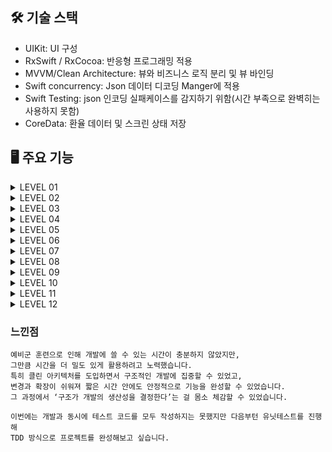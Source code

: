 ## 🛠 기술 스택
- UIKit: UI 구성
- RxSwift / RxCocoa: 반응형 프로그래밍 적용
- MVVM/Clean Architecture: 뷰와 비즈니스 로직 분리 및 뷰 바인딩
- Swift concurrency: Json 데이터 디코딩 Manger에 적용
- Swift Testing: json 인코딩 실패케이스를 감지하기 위함(시간 부족으로 완벽히는 사용하지 못함)
- CoreData: 환율 데이터 및 스크린 상태 저장


## 🖥 주요 기능


<details>
<summary>LEVEL 01</summary>
<div markdown="1">

### Level 1 - 메인 UI 기초 작업 + 데이터 불러오기
- API Manager를 구현하고, 초기 설정을 중심으로 구현했습니다.
- Model을 선언에 디코딩 용이한 환경을 확립했습니다.
- 네트워크 요청 실패를 대비해 DataError타입을 선언했습니다.
- RxSwift의 State-Action구조로 ViewModel을 설계 했습니다.
- 바인딩 시 이벤트에 따른 액션을 ViewModel로 방출하고 액션에 따른 이벤트를 처리해 Model을 업데이트하는 단방향 흐름을 구현했습니다.



</div>
</details>

<details>
<summary>LEVEL 02</summary>
<div markdown="1">

### Level 2 - 메인 화면 구성 
- 요구사항에 따라 컴포넌트 선언과 레이아웃 배치를 진행했습니다.

트러블 슈팅
- 실수로 검색바보다 테이블 뷰를 먼저 추가해 테이블 뷰를 스크롤 할 때 네비게이션바도 같이 스크롤 되는 문제가 생김
- View Debugger (Debug View Hierarchy)로 확인해본 결과 계층적인 문제가 없었음
- UIView에 테이블뷰를 addSubView로 추가하면 iOS 시스템에서 스크롤이 가능한 객체를 인식해 네비게이션 바도 스크롤 타입에 맞게 모드가 변하는 문제로 예상했음
- 결과적으로는 view에 addSubView를 할 때 검색바를 추가하고 테이블뷰를 추가하는 과정을 거쳐 해결함


</div>
</details>

</div>
</details>

<details>
<summary>LEVEL 03</summary>
<div markdown="1">

### Level 3 - 필터링 기능 구현
- 텍스트 입력을 감지해 액션을 방출하는 케이스를 추가했습니다.



</div>
</details>

<details>
<summary>LEVEL 04</summary>
<div markdown="1">

### Level 4 - 환율 계산기로 이동
- 요구사항에 맞게 환율 계산기 버튼을 구현했습니다.
- 각 cell의 데이터를 새로운 ViewController로 넘겨 초기화하는 방식을 사용했습니다.


</div>
</details>

<details>
<summary>LEVEL 05</summary>
<div markdown="1">

### Level 5 - 입력한 금액 실시간 반영
- 새로운 CalculateViewModel을 구현해 ViewController와 1:1 관계를 가지도록 설계했습니다.
- 입력한 데이터로 계산을 진행하는 비즈니스 로직을 구현하고 MainViewModel과 동일하게 단방향 흐름을 지키도록 설계했습니다.


</div>
</details>


<details>
<summary>LEVEL 06</summary>

### Level 6 - MVVM 패턴을 도입하여 View와 로직을 분리
- 이미 MVVM 구조가 잘 정립되어 있어, 별도의 수정 없이 주석만 추가하여 각 역할을 명확히 표시했습니다.

</details>

<details>
<summary>LEVEL 07</summary>

### Level 7 - 즐겨찾기 기능 상단 고정
- 북마크 버튼을 터치하면 이벤트가 발생하여 새로운 CoreData Entity를 저장하고, 최신 데이터를 다시 리스트업합니다.
- `PersistentManager`를 구현하여 NSPersistentContainer 및 context를 정의했습니다.
- CoreData의 CRUD 기능은 다음과 같이 구성했습니다:
  - 전체 환율 항목 fetch
  - 특정 항목 fetch
  - 항목 수정 (ex. 북마크 상태 변경)
  - 새 항목 저장
- 추후 요구사항을 고려하여 환율 전체 데이터를 CoreData에 캐싱할 수 있도록 설계했습니다.

</details>

<details>
<summary>LEVEL 08</summary>

### Level 8 - 상승 🔼 하락 🔽  여부 표시
- UserDefaults를 사용해 마지막 업데이트 날짜를 저장하고, 날짜 변경을 감지하면 캐싱된 데이터와 새 데이터의 차이를 계산합니다.
- CoreData 내 DTO와 앱 내부에서 사용할 Entity(Model)를 명확히 분리했습니다 (용도와 컨텍스트 관리 목적).
- 전날 데이터와 새로 받아온 데이터를 비교하여 차이를 계산하고, rate 변화량을 저장했습니다.
- 특정 셀에 표시되는 아이콘은 `rateOfChange`가 ±0.01 이상인 경우에만 노출되도록 구현했습니다.

</details>

<details>
<summary>LEVEL 09</summary>

### Level 9 - 다크모드 구현
- 요구사항에 따른 색상 코드를 `Assets`에 등록했습니다.
- 각 색상은 코드에서 재사용할 수 있도록 `UIColor` 또는 `Color` extension으로 분리하여 정의했습니다.
- 이를 통해 UI 컴포넌트에서 일관된 방식으로 색상을 사용할 수 있도록 했습니다.

</details>

<details>
<summary>LEVEL 10</summary>

### Level 10 - 앱 상태 저장 및 복원 
- 셀 터치 시 혹은 앱이 백그라운드로 진입할 때 해당 상태를 CoreData에 저장합니다.
- 기존 환율 데이터의 CRUD와는 분리하여 `LastScreen` 전용 Entity로 관리했습니다.
- 화면 상태(`.list`, `.calculator`)와 관련된 통화 ID를 함께 저장하고, 앱 실행 시 `SceneDelegate`에서 불러와 복원하도록 구성했습니다.

</details>

<details>
<summary>LEVEL 11</summary>

### Level 11 -  메모리 이슈 디버깅 및 개선 경험 문서화
- Instruments의 `Profile > Leaks`를 통해 메모리 누수를 점검했고, 누수는 검출되지 않았습니다.
- RxSwift의 구독 클로저 내부에서 `self` 접근 시 `[weak self]`를 사용하여 순환 참조를 방지했습니다.

</details>

<details>
<summary>LEVEL 12</summary>

### Level 12 -  Clean Architecture 적용
- 클린 아키텍처 구조를 학습한 뒤 실제 프로젝트에 적용했습니다.
- 전체 구조는 다음과 같습니다

```
project-exchange-rate-calculator/
├── project-exchange-rate-calculator/
│   ├── Assets.xcassets/
│   │   └── ... (이미지 및 색상 리소스)
│   ├── Base.lproj/
│   │   └── LaunchScreen.storyboard
│   ├── Core/
│   │   ├── CoreData/
│   │   │   ├── CoreDataStack.swift
│   │   │   └── ... (코어데이터 관련 파일)
│   │   ├── Extension/
│   │   │   └── ... (확장 기능 파일)
│   │   ├── Manager/
│   │   │   └── UserDefaultManager.swift
│   │   └── Network/
│   │       └── ... (네트워크 관련 파일)
│   ├── Domain/
│   │   ├── Entity/
│   │   │   └── ExchangeRateModel.swift
│   │   ├── Repository/
│   │   │   └── ExchangeRateRepository.swift
│   │   └── UseCase/
│   │       └── FetchAPIExchangeRateUseCase.swift
│   ├── Presentation/
│   │   ├── Main/
│   │   │   ├── MainViewController.swift
│   │   │   └── MainViewModel.swift
│   │   └── ... (기타 프레젠테이션 계층 파일)
│   ├── Resources/
│   │   └── ... (리소스 파일)
│   ├── Supporting Files/
│   │   ├── Info.plist
│   │   └── ... (지원 파일)
│   └── project-exchange-rate-calculator.xcodeproj/
│       └── ... (Xcode 프로젝트 파일)
```

</details>

### 느낀점

```
예비군 훈련으로 인해 개발에 쓸 수 있는 시간이 충분하지 않았지만,
그만큼 시간을 더 밀도 있게 활용하려고 노력했습니다.
특히 클린 아키텍처를 도입하면서 구조적인 개발에 집중할 수 있었고,
변경과 확장이 쉬워져 짧은 시간 안에도 안정적으로 기능을 완성할 수 있었습니다.
그 과정에서 ‘구조가 개발의 생산성을 결정한다’는 걸 몸소 체감할 수 있었습니다.

이번에는 개발과 동시에 테스트 코드를 모두 작성하지는 못했지만 다음부턴 유닛테스트를 진행해
TDD 방식으로 프로젝트를 완성해보고 싶습니다.
```
